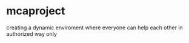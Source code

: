 # mcaproject
creating a dynamic enviroment where everyone can help each other in authorized way only
